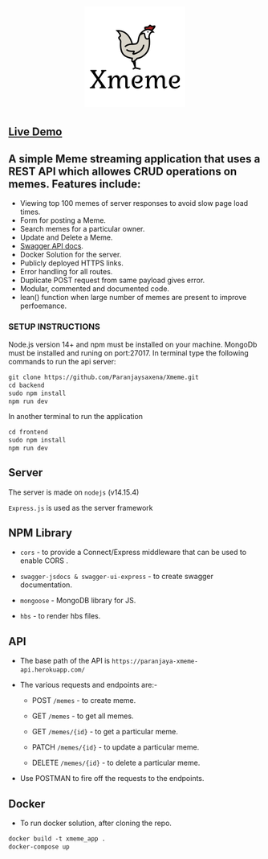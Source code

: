<h1 align="center">
  <br>
  <a href="https://paranjaya-xmeme.herokuapp.com/"><img src="https://github.com/Paranjaysaxena/Xmeme/blob/main/frontend/public/img/logo.png" alt="Xmeme" width="200"></a>
</h1>

## [Live Demo](https://paranjaya-xmeme.herokuapp.com/)

## A simple Meme streaming application that uses a REST API which allowes CRUD operations on memes. Features include:

- Viewing top 100 memes of server responses to avoid slow page load times.
- Form for posting a Meme.
- Search memes for a particular owner.
- Update and Delete a Meme.
- [Swagger API docs](https://paranjaya-xmeme-api.herokuapp.com/swagger-ui/).
- Docker Solution for the server.
- Publicly deployed HTTPS links.
- Error handling for all routes.
- Duplicate POST request from same payload gives error.
- Modular, commented and documented code.
- lean() function when large number of memes are present to improve perfoemance.

### SETUP INSTRUCTIONS

Node.js version 14+ and npm must be installed on your machine. MongoDb must be installed and runing on port:27017. In terminal type the following commands to run the api server:

```
git clone https://github.com/Paranjaysaxena/Xmeme.git
cd backend
sudo npm install
npm run dev
```

In another terminal to run the application

```
cd frontend
sudo npm install
npm run dev
```

## Server

The server is made on `nodejs` (v14.15.4)

`Express.js` is used as the server framework

## NPM Library

- `cors` - to provide a Connect/Express middleware that can be used to enable CORS .

- `swagger-jsdocs & swagger-ui-express` - to create swagger documentation.

- `mongoose` - MongoDB library for JS.

- `hbs` - to render hbs files.

## API

- The base path of the API is `https://paranjaya-xmeme-api.herokuapp.com/`

- The various requests and endpoints are:-

  - POST `/memes` - to create meme.

  - GET `/memes` - to get all memes.

  - GET `/memes/{id}` - to get a particular meme.

  - PATCH `/memes/{id}` - to update a particular meme.

  - DELETE `/memes/{id}` - to delete a particular meme.

- Use POSTMAN to fire off the requests to the endpoints.

## Docker

- To run docker solution, after cloning the repo.

```
docker build -t xmeme_app .
docker-compose up
```
